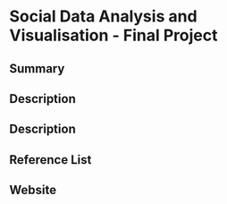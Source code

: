 # Social Data Analysis and Visualisation - Final Project

## Summary

## Description

## Description

## Reference List

## Website